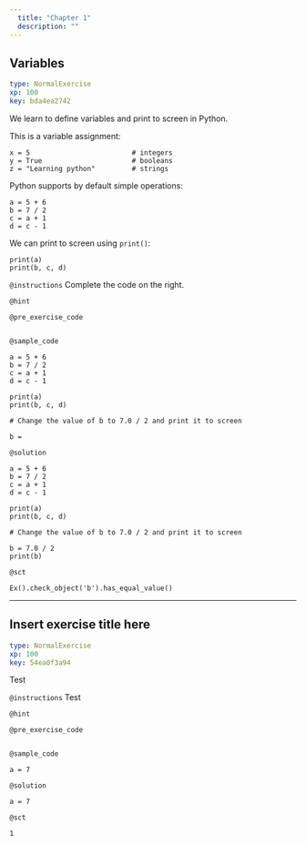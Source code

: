 ```yaml
---
  title: "Chapter 1"
  description: ""
---
```


## Variables

```yaml
type: NormalExercise 
xp: 100 
key: bda4ea2742   
```


We learn to define variables and print to screen in Python.

This is a variable assignment:
```
x = 5                         # integers
y = True                      # booleans
z = "Learning python"         # strings
```
Python supports by default simple operations:
```
a = 5 + 6
b = 7 / 2
c = a + 1
d = c - 1
```
We can print to screen using `print()`:
```
print(a)
print(b, c, d)
```


`@instructions`
Complete the code on the right.

`@hint`


`@pre_exercise_code`

```{python}

```


`@sample_code`

```{python}
a = 5 + 6
b = 7 / 2
c = a + 1
d = c - 1 

print(a)
print(b, c, d)

# Change the value of b to 7.0 / 2 and print it to screen

b = 
```

`@solution`

```{python}
a = 5 + 6
b = 7 / 2
c = a + 1
d = c - 1 

print(a)
print(b, c, d)

# Change the value of b to 7.0 / 2 and print it to screen

b = 7.0 / 2
print(b)
```

`@sct`

```{python}
Ex().check_object('b').has_equal_value()
```

---

## Insert exercise title here

```yaml
type: NormalExercise 
xp: 100 
key: 54ea0f3a94   
```


Test


`@instructions`
Test

`@hint`


`@pre_exercise_code`

```{python}

```


`@sample_code`

```{python}
a = 7
```

`@solution`

```{python}
a = 7
```

`@sct`

```{python}
1
```
